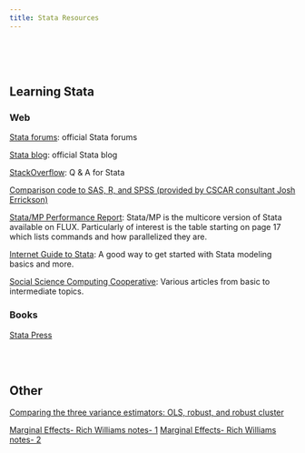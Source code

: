 ```yaml
---
title: Stata Resources
---
```

<br>
<br>
<br>


## Learning Stata

### Web

[Stata forums](http://www.statalist.org/forums): official Stata forums

[Stata blog](http://blog.stata.com/): official Stata blog

[StackOverflow](http://stackoverflow.com/questions/tagged/stata): Q & A for Stata

[Comparison code to SAS, R, and SPSS (provided by CSCAR consultant Josh Errickson)](https://github.com/josherrickson/commoncode)

[Stata/MP Performance Report](http://www.stata.com/statamp/statamp.pdf): Stata/MP is the multicore version of Stata available on FLUX. Particularly of interest is the table starting on page 17 which lists commands and how parallelized they are.

[Internet Guide to Stata](http://wlm.userweb.mwn.de/Stata/): A good way to get started with Stata modeling basics and more.

[Social Science Computing Cooperative](https://www.ssc.wisc.edu/sscc/pubs/stat.htm): Various articles from basic to intermediate topics.

### Books

[Stata Press](http://www.stata-press.com/)


<br>
<br>

## Other

[Comparing the three variance estimators: OLS, robust, and robust cluster](http://www.stata.com/support/faqs/statistics/standard-errors-and-vce-cluster-option/)

[Marginal Effects- Rich Williams notes- 1](https://www3.nd.edu/~rwilliam/stats/Margins01.pdf)
[Marginal Effects- Rich Williams notes- 2](https://www3.nd.edu/~rwilliam/stats/Margins02.pdf)
